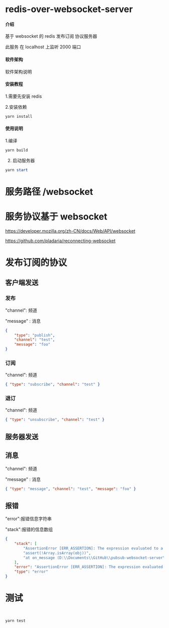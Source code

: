 # redis-over-websocket-server

#### 介绍

基于 websocket 的 redis 发布订阅 协议服务器

此服务 在 localhost 上监听 2000 端口

#### 软件架构

软件架构说明

#### 安装教程

1.需要先安装 redis

2.安装依赖

```powershell
yarn install
```

#### 使用说明

1.编译

```powershell
yarn build
```

2. 启动服务器

```powershell
yarn start
```

# 服务路径 /websocket

# 服务协议基于 websocket

https://developer.mozilla.org/zh-CN/docs/Web/API/websocket


https://github.com/pladaria/reconnecting-websocket

# 发布订阅的协议

## 客户端发送

### 发布

"channel": 频道

"message" : 消息

```json
{
    "type": "publish",
    "channel": "test",
    "message": "foo"
}
```

### 订阅

"channel": 频道

```json
{ "type": "subscribe", "channel": "test" }
```

### 退订

"channel": 频道

```json
{ "type": "unsubscribe", "channel": "test" }
```

## 服务器发送

## 消息

"channel": 频道

"message" : 消息

```json
{ "type": "message", "channel": "test", "message": "foo" }
```

## 报错

"error":报错信息字符串

"stack":报错的信息数组

```json
{
    "stack": [
        "AssertionError [ERR_ASSERTION]: The expression evaluated to a falsy value:",
        "assert(!Array.isArray(obj))",
        "at on_message (D:\\Documents\\GitHub\\pubsub-websocket-server\\dist\\index.cjs:111:5)"
    ],
    "error": "AssertionError [ERR_ASSERTION]: The expression evaluated to a falsy value:  assert(!Array.isArray(obj))",
    "type": "error"
}
```




# 测试

```shell


yarn test
```